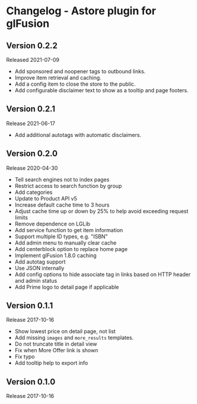# Changelog - Astore plugin for glFusion

## Version 0.2.2
Released 2021-07-09
- Add sponsored and noopener tags to outbound links.
- Improve item retrieval and caching.
- Add a config item to close the store to the public.
- Add configurable disclaimer text to show as a tooltip and page footers.

## Version 0.2.1
Release 2021-06-17
- Add additional autotags with automatic disclaimers.

## Version 0.2.0
Release 2020-04-30
- Tell search engines not to index pages
- Restrict access to search function by group
- Add categories
- Update to Product API v5
- Increase default cache time to 3 hours
- Adjust cache time up or down by 25% to help avoid exceeding request limits
- Remove dependence on LGLib
- Add service function to get item information
- Support multiple ID types, e.g. "ISBN"
- Add admin menu to manually clear cache
- Add centerblock option to replace home page
- Implement glFusion 1.8.0 caching
- Add autotag support
- Use JSON internally
- Add config options to hide associate tag in links based on HTTP header and admin status
- Add Prime logo to detail page if applicable

## Version 0.1.1
Release 2017-10-16
- Show lowest price on detail page, not list
- Add missing `images` and `more_results` templates.
- Do not truncate title in detail view
- Fix when More Offer link is shown
- Fix typo
- Add tooltip help to export info

## Version 0.1.0
Release 2017-10-16
